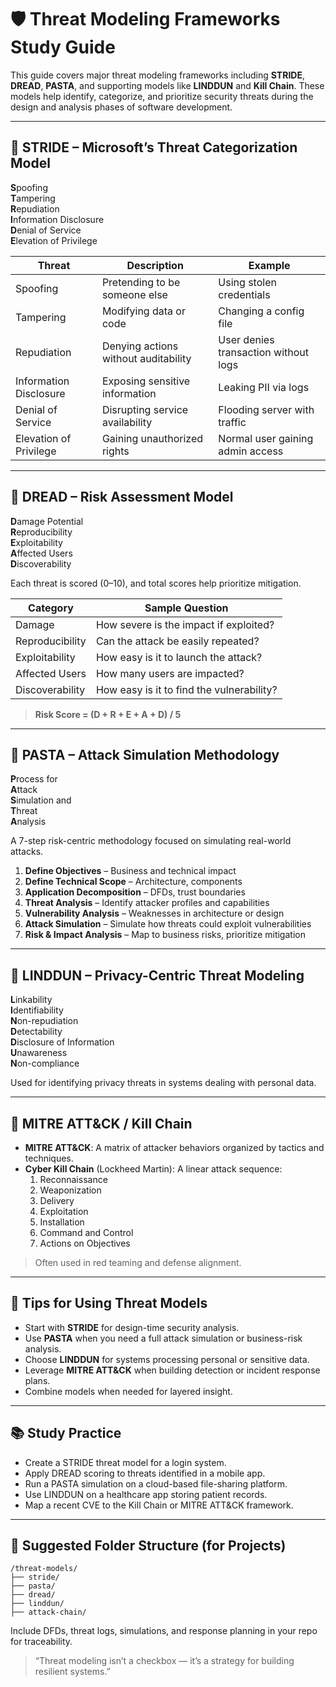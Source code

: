 # 🛡️ Threat Modeling Frameworks Study Guide

This guide covers major threat modeling frameworks including **STRIDE**, **DREAD**, **PASTA**, and supporting models like **LINDDUN** and **Kill Chain**. These models help identify, categorize, and prioritize security threats during the design and analysis phases of software development.

---

## 🔷 STRIDE – Microsoft’s Threat Categorization Model

**S**poofing  
**T**ampering  
**R**epudiation  
**I**nformation Disclosure  
**D**enial of Service  
**E**levation of Privilege

| Threat             | Description                                              | Example                            |
|--------------------|----------------------------------------------------------|------------------------------------|
| Spoofing           | Pretending to be someone else                            | Using stolen credentials           |
| Tampering          | Modifying data or code                                   | Changing a config file             |
| Repudiation        | Denying actions without auditability                     | User denies transaction without logs |
| Information Disclosure | Exposing sensitive information                    | Leaking PII via logs               |
| Denial of Service  | Disrupting service availability                          | Flooding server with traffic       |
| Elevation of Privilege | Gaining unauthorized rights                        | Normal user gaining admin access   |

---

## 🔷 DREAD – Risk Assessment Model

**D**amage Potential  
**R**eproducibility  
**E**xploitability  
**A**ffected Users  
**D**iscoverability

Each threat is scored (0–10), and total scores help prioritize mitigation.

| Category        | Sample Question                                      |
|----------------|------------------------------------------------------|
| Damage          | How severe is the impact if exploited?              |
| Reproducibility | Can the attack be easily repeated?                  |
| Exploitability  | How easy is it to launch the attack?                |
| Affected Users  | How many users are impacted?                        |
| Discoverability | How easy is it to find the vulnerability?           |

> **Risk Score = (D + R + E + A + D) / 5**

---

## 🔷 PASTA – Attack Simulation Methodology

**P**rocess for  
**A**ttack  
**S**imulation and  
**T**hreat  
**A**nalysis

A 7-step risk-centric methodology focused on simulating real-world attacks.

1. **Define Objectives** – Business and technical impact
2. **Define Technical Scope** – Architecture, components
3. **Application Decomposition** – DFDs, trust boundaries
4. **Threat Analysis** – Identify attacker profiles and capabilities
5. **Vulnerability Analysis** – Weaknesses in architecture or design
6. **Attack Simulation** – Simulate how threats could exploit vulnerabilities
7. **Risk & Impact Analysis** – Map to business risks, prioritize mitigation

---

## 🔷 LINDDUN – Privacy-Centric Threat Modeling

**L**inkability  
**I**dentifiability  
**N**on-repudiation  
**D**etectability  
**D**isclosure of Information  
**U**nawareness  
**N**on-compliance

Used for identifying privacy threats in systems dealing with personal data.

---

## 🔷 MITRE ATT&CK / Kill Chain

- **MITRE ATT&CK**: A matrix of attacker behaviors organized by tactics and techniques.
- **Cyber Kill Chain** (Lockheed Martin): A linear attack sequence:
  1. Reconnaissance
  2. Weaponization
  3. Delivery
  4. Exploitation
  5. Installation
  6. Command and Control
  7. Actions on Objectives

> Often used in red teaming and defense alignment.

---

## 🧠 Tips for Using Threat Models

- Start with **STRIDE** for design-time security analysis.
- Use **PASTA** when you need a full attack simulation or business-risk analysis.
- Choose **LINDDUN** for systems processing personal or sensitive data.
- Leverage **MITRE ATT&CK** when building detection or incident response plans.
- Combine models when needed for layered insight.

---

## 📚 Study Practice

- Create a STRIDE threat model for a login system.
- Apply DREAD scoring to threats identified in a mobile app.
- Run a PASTA simulation on a cloud-based file-sharing platform.
- Use LINDDUN on a healthcare app storing patient records.
- Map a recent CVE to the Kill Chain or MITRE ATT&CK framework.

---

## 📁 Suggested Folder Structure (for Projects)

```
/threat-models/
├── stride/
├── pasta/
├── dread/
├── linddun/
├── attack-chain/
```

Include DFDs, threat logs, simulations, and response planning in your repo for traceability.

> “Threat modeling isn’t a checkbox — it’s a strategy for building resilient systems.”

